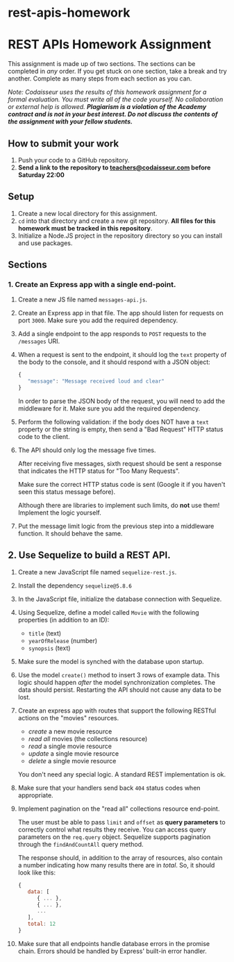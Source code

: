 # rest-apis-homework
# REST APIs Homework Assignment
This assignment is made up of two sections.
The sections can be completed in _any_ order.
If you get stuck on one section, take a break and try another.
Complete as many steps from each section as you can.

_Note: Codaisseur uses the results of this homework assignment for a formal evaluation.
You must write all of the code yourself.
No collaboration or external help is allowed.
**Plagiarism is a violation of the Academy contract and is not in your best interest.
Do not discuss the contents of the assignment with your fellow students.**_

## How to submit your work
1. Push your code to a GitHub repository.
1. **Send a link to the repository to teachers@codaisseur.com before Saturday 22:00**

## Setup
1. Create a new local directory for this assignment.
1. `cd` into that directory and create a new git repository.
**All files for this homework must be tracked in this repository**.
1. Initialize a Node.JS project in the repository directory so you can install and use packages.

## Sections

### 1. Create an Express app with a single end-point. 

1. Create a new JS file named `messages-api.js`.
1. Create an Express app in that file.
The app should listen for requests on port `3000`.
Make sure you add the required dependency.
1. Add a single endpoint to the app responds to `POST` requests to the `/messages` URI.
1. When a request is sent to the endpoint, it should log the `text` property of the body to the console, and it should respond with a JSON object:

   ```javascript
   {
      "message": "Message received loud and clear"
   }
   ```
   
   In order to parse the JSON body of the request, you will need to add the middleware for it.
Make sure you add the required dependency.
1. Perform the following validation: if the body does NOT have a `text` property or the string is empty, then send a "Bad Request" HTTP status code to the client.
1. The API should only log the message five times.
   
   After receiving five messages, sixth request should be sent a response that indicates the HTTP status for "Too Many Requests".
   
   Make sure the correct HTTP status code is sent (Google it if you haven't seen this status message before).

   Although there are libraries to implement such limits, do **not** use them! Implement the logic yourself.
1. Put the message limit logic from the previous step into a middleware function. It should behave the same.


## 2. Use Sequelize to build a REST API.

1. Create a new JavaScript file named `sequelize-rest.js`.
1. Install the dependency `sequelize@5.8.6`
1. In the JavaScript file, initialize the database connection with Sequelize.
1. Using Sequelize, define a model called `Movie` with the following properties (in addition to an ID):
   - `title` (text)
   - `yearOfRelease` (number)
   - `synopsis` (text)
1. Make sure the model is synched with the database upon startup.
1. Use the model `create()` method to insert 3 rows of example data. This logic should happen _after_ the model synchronization completes. The data should persist. Restarting the API should not cause any data to be lost.
1. Create an express app with routes that support the following RESTful actions on the "movies" resources.
   - _create_ a new movie resource
   - _read all_ movies (the collections resource)
   - _read_ a single movie resource
   - _update_ a single movie resource
   - _delete_ a single movie resource

   You don't need any special logic.
   A standard REST implementation is ok.
1. Make sure that your handlers send back `404` status codes when appropriate.
1. Implement pagination on the "read all" collections resource end-point.
   
   The user must be able to pass `limit` and `offset` as **query parameters** to correctly control what results they receive. You can access query parameters on the `req.query` object. Sequelize supports pagination through the `findAndCountAll` query method.
   
   The response should, in addition to the array of resources, also contain a number indicating how many results there are in _total_. So, it should look like this:

   ```javascript
   {
      data: [
         { ... },
         { ... },
         ...
      ],
      total: 12
   }
   ```
1. Make sure that all endpoints handle database errors in the promise chain. Errors should be handled by Express' built-in error handler.